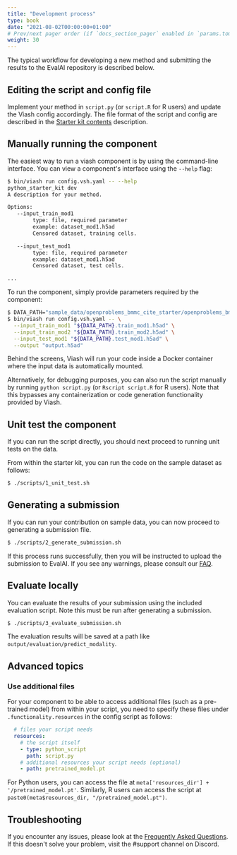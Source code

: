 ```yaml
---
title: "Development process"
type: book
date: "2021-08-02T00:00:00+01:00"
# Prev/next pager order (if `docs_section_pager` enabled in `params.toml`)
weight: 30
---
```


The typical workflow for developing a new method and submitting the results to the EvalAI repository is described below.

## Editing the script and config file

Implement your method in `script.py` (or `script.R` for R users) and update the Viash config accordingly. The file format of the script and config are described in the [Starter kit contents](/neurips_docs/submission/starter_kit_contents) description.

## Manually running the component

The easiest way to run a viash component is by using the command-line interface. You can view a component's interface using the `--help` flag:

```bash
$ bin/viash run config.vsh.yaml -- --help
python_starter_kit dev
A description for your method.

Options:
   --input_train_mod1
        type: file, required parameter
        example: dataset_mod1.h5ad
        Censored dataset, training cells.

   --input_test_mod1
        type: file, required parameter
        example: dataset_mod1.h5ad
        Censored dataset, test cells.

...
```

To run the component, simply provide parameters required by the component:

```bash
$ DATA_PATH="sample_data/openproblems_bmmc_cite_starter/openproblems_bmmc_cite_starter"
$ bin/viash run config.vsh.yaml -- \
  --input_train_mod1 "${DATA_PATH}.train_mod1.h5ad" \
  --input_train_mod2 "${DATA_PATH}.train_mod2.h5ad" \
  --input_test_mod1 "${DATA_PATH}.test_mod1.h5ad" \
  --output "output.h5ad"
```

Behind the screens, Viash will run your code inside a Docker container where the input data is automatically mounted. 

Alternatively, for debugging purposes, you can also run the script manually by running `python script.py` (or `Rscript script.R` for R users). Note that this bypasses any containerization or code generation functionality provided by Viash.

## Unit test the component

If you can run the script directly, you should next proceed to running unit tests on the data.

From within the starter kit, you can run the code on the sample dataset as follows:

```sh
$ ./scripts/1_unit_test.sh
```

## Generating a submission

If you can run your contribution on sample data, you can now proceed to generating a submission file.

```sh
$ ./scripts/2_generate_submission.sh
```

If this process runs successfully, then you will be instructed to upload the submission to EvalAI. If you see any warnings, please consult our [FAQ](/neurips_docs/submission/faq).

## Evaluate locally

You can evaluate the results of your submission using the included evaluation script. Note this must be run after generating a submission.

```sh
$ ./scripts/3_evaluate_submission.sh
```

The evaluation results will be saved at a path like `output/evaluation/predict_modality`.

## Advanced topics

### Use additional files

For your component to be able to access additional files (such as a pre-trained model) from within your script, you need to specify these files under `.functionality.resources` in the config script as follows:
```yaml
  # files your script needs
  resources:
    # the script itself
    - type: python_script
      path: script.py
    # additional resources your script needs (optional)
    - path: pretrained_model.pt
```

For Python users, you can access the file at `meta['resources_dir'] + '/pretrained_model.pt'`. Similarly, R users can access the script at `paste0(meta$resources_dir, "/pretrained_model.pt")`.

## Troubleshooting
If you encounter any issues, please look at the [Frequently Asked Questions](/neurips_docs/submission/faq). If this doesn't solve your problem, visit the #support channel on Discord.